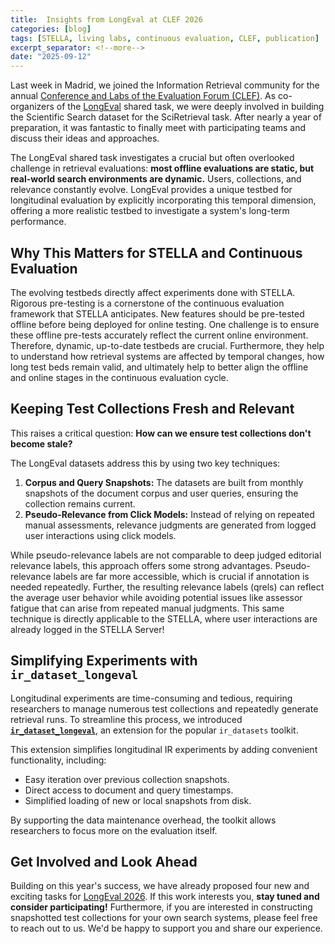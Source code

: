 ```yaml
---
title:  Insights from LongEval at CLEF 2026
categories: [blog]
tags: [STELLA, living labs, continuous evaluation, CLEF, publication]
excerpt_separator: <!--more-->
date: "2025-09-12"
---
```


Last week in Madrid, we joined the Information Retrieval community for the annual [Conference and Labs of the Evaluation Forum (CLEF)](https://clef2025.clef-initiative.eu/). As co-organizers of the [LongEval](https://clef-longeval.github.io/) shared task, we were deeply involved in building the Scientific Search dataset for the SciRetrieval task. After nearly a year of preparation, it was fantastic to finally meet with participating teams and discuss their ideas and approaches.

<!--more-->

The LongEval shared task investigates a crucial but often overlooked challenge in retrieval evaluations: **most offline evaluations are static, but real-world search environments are dynamic.** Users, collections, and relevance constantly evolve. LongEval provides a unique testbed for longitudinal evaluation by explicitly incorporating this temporal dimension, offering a more realistic testbed to investigate a system's long-term performance.

## Why This Matters for STELLA and Continuous Evaluation
The evolving testbeds directly affect experiments done with STELLA. Rigorous pre-testing is a cornerstone of the continuous evaluation framework that STELLA anticipates. New features should be pre-tested offline before being deployed for online testing. One challenge is to ensure these offline pre-tests accurately reflect the current online environment. Therefore, dynamic, up-to-date testbeds are crucial. Furthermore, they help to understand how retrieval systems are affected by temporal changes, how long test beds remain valid, and ultimately help to better align the offline and online stages in the continuous evaluation cycle. 

## Keeping Test Collections Fresh and Relevant
This raises a critical question: **How can we ensure test collections don't become stale?**

The LongEval datasets address this by using two key techniques:
1. **Corpus and Query Snapshots:** The datasets are built from monthly snapshots of the document corpus and user queries, ensuring the collection remains current.
2. **Pseudo-Relevance from Click Models:** Instead of relying on repeated manual assessments, relevance judgments are generated from logged user interactions using click models.

While pseudo-relevance labels are not comparable to deep judged editorial relevance labels, this approach offers some strong advantages. Pseudo-relevance labels are far more accessible, which is crucial if annotation is needed repeatedly. Further, the resulting relevance labels (qrels) can reflect the average user behavior while avoiding potential issues like assessor fatigue that can arise from repeated manual judgments. 
This same technique is directly applicable to the STELLA, where user interactions are already logged in the STELLA Server!

## Simplifying Experiments with `ir_dataset_longeval`
Longitudinal experiments are time-consuming and tedious, requiring researchers to manage numerous test collections and repeatedly generate retrieval runs. To streamline this process, we introduced **[`ir_dataset_longeval`](https://github.com/clef-longeval/ir-datasets-longeval)**, an extension for the popular `ir_datasets` toolkit.

This extension simplifies longitudinal IR experiments by adding convenient functionality, including:
- Easy iteration over previous collection snapshots.
- Direct access to document and query timestamps.
- Simplified loading of new or local snapshots from disk.

By supporting the data maintenance overhead, the toolkit allows researchers to focus more on the evaluation itself.

## Get Involved and Look Ahead
Building on this year's success, we have already proposed four new and exciting tasks for [LongEval 2026](https://clef-longeval.github.io/). If this work interests you, **stay tuned and consider participating!**
Furthermore, if you are interested in constructing snapshotted test collections for your own search systems, please feel free to reach out to us. We'd be happy to support you and share our experience.
